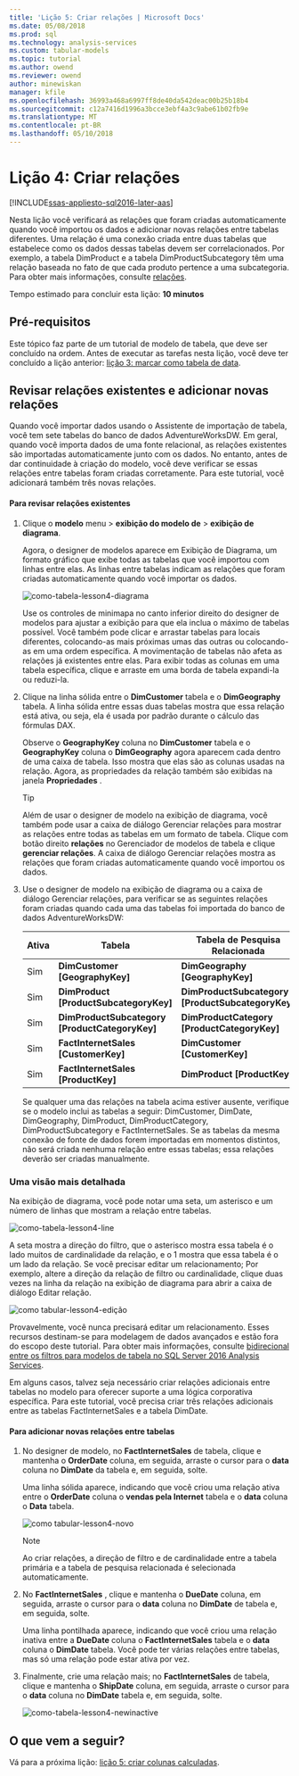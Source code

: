 ```yaml
---
title: 'Lição 5: Criar relações | Microsoft Docs'
ms.date: 05/08/2018
ms.prod: sql
ms.technology: analysis-services
ms.custom: tabular-models
ms.topic: tutorial
ms.author: owend
ms.reviewer: owend
author: minewiskan
manager: kfile
ms.openlocfilehash: 36993a468a6997ff8de40da542deac00b25b18b4
ms.sourcegitcommit: c12a7416d1996a3bcce3ebf4a3c9abe61b02fb9e
ms.translationtype: MT
ms.contentlocale: pt-BR
ms.lasthandoff: 05/10/2018
---
```

# <a name="lesson-4-create-relationships"></a>Lição 4: Criar relações
[!INCLUDE[ssas-appliesto-sql2016-later-aas](../includes/ssas-appliesto-sql2016-later-aas.md)]

Nesta lição você verificará as relações que foram criadas automaticamente quando você importou os dados e adicionar novas relações entre tabelas diferentes. Uma relação é uma conexão criada entre duas tabelas que estabelece como os dados dessas tabelas devem ser correlacionados. Por exemplo, a tabela DimProduct e a tabela DimProductSubcategory têm uma relação baseada no fato de que cada produto pertence a uma subcategoria. Para obter mais informações, consulte [relações](../analysis-services/tabular-models/relationships-ssas-tabular.md).
  
Tempo estimado para concluir esta lição: **10 minutos**  
  
## <a name="prerequisites"></a>Pré-requisitos  
Este tópico faz parte de um tutorial de modelo de tabela, que deve ser concluído na ordem. Antes de executar as tarefas nesta lição, você deve ter concluído a lição anterior: [lição 3: marcar como tabela de data](../analysis-services/lesson-3-mark-as-date-table.md). 
  
## <a name="review-existing-relationships-and-add-new-relationships"></a>Revisar relações existentes e adicionar novas relações  
Quando você importar dados usando o Assistente de importação de tabela, você tem sete tabelas do banco de dados AdventureWorksDW. Em geral, quando você importa dados de uma fonte relacional, as relações existentes são importadas automaticamente junto com os dados. No entanto, antes de dar continuidade à criação do modelo, você deve verificar se essas relações entre tabelas foram criadas corretamente. Para este tutorial, você adicionará também três novas relações.  
  
#### <a name="to-review-existing-relationships"></a>Para revisar relações existentes  
  
1.  Clique o **modelo** menu > **exibição do modelo de** > **exibição de diagrama**.  

    Agora, o designer de modelos aparece em Exibição de Diagrama, um formato gráfico que exibe todas as tabelas que você importou com linhas entre elas. As linhas entre tabelas indicam as relações que foram criadas automaticamente quando você importar os dados.
    
    ![como-tabela-lesson4-diagrama](../analysis-services/media/as-tabular-lesson4-diagram.png)
  
    Use os controles de minimapa no canto inferior direito do designer de modelos para ajustar a exibição para que ela inclua o máximo de tabelas possível. Você também pode clicar e arrastar tabelas para locais diferentes, colocando-as mais próximas umas das outras ou colocando-as em uma ordem específica. A movimentação de tabelas não afeta as relações já existentes entre elas. Para exibir todas as colunas em uma tabela específica, clique e arraste em uma borda de tabela expandi-la ou reduzi-la.  
  
2.  Clique na linha sólida entre o **DimCustomer** tabela e o **DimGeography** tabela. A linha sólida entre essas duas tabelas mostra que essa relação está ativa, ou seja, ela é usada por padrão durante o cálculo das fórmulas DAX.  
  
    Observe o **GeographyKey** coluna no **DimCustomer** tabela e o **GeographyKey** coluna o **DimGeography** agora aparecem cada dentro de uma caixa de tabela. Isso mostra que elas são as colunas usadas na relação. Agora, as propriedades da relação também são exibidas na janela **Propriedades** .  
  
    > [!TIP]  
    > Além de usar o designer de modelo na exibição de diagrama, você também pode usar a caixa de diálogo Gerenciar relações para mostrar as relações entre todas as tabelas em um formato de tabela. Clique com botão direito **relações** no Gerenciador de modelos de tabela e clique **gerenciar relações**. A caixa de diálogo Gerenciar relações mostra as relações que foram criadas automaticamente quando você importou os dados.  
  
3.  Use o designer de modelo na exibição de diagrama ou a caixa de diálogo Gerenciar relações, para verificar se as seguintes relações foram criadas quando cada uma das tabelas foi importada do banco de dados AdventureWorksDW:  
  
    |Ativa|Tabela|Tabela de Pesquisa Relacionada|  
    |----------|---------|------------------------|  
    |Sim|**DimCustomer [GeographyKey]**|**DimGeography [GeographyKey]**|  
    |Sim|**DimProduct [ProductSubcategoryKey]**|**DimProductSubcategory [ProductSubcategoryKey]**|  
    |Sim|**DimProductSubcategory [ProductCategoryKey]**|**DimProductCategory [ProductCategoryKey]**|  
    |Sim|**FactInternetSales [CustomerKey]**|**DimCustomer [CustomerKey]**|  
    |Sim|**FactInternetSales [ProductKey]**|**DimProduct [ProductKey]**|  
  
    Se qualquer uma das relações na tabela acima estiver ausente, verifique se o modelo inclui as tabelas a seguir: DimCustomer, DimDate, DimGeography, DimProduct, DimProductCategory, DimProductSubcategory e FactInternetSales. Se as tabelas da mesma conexão de fonte de dados forem importadas em momentos distintos, não será criada nenhuma relação entre essas tabelas; essa relações deverão ser criadas manualmente.  

### <a name="take-a-closer-look"></a>Uma visão mais detalhada
Na exibição de diagrama, você pode notar uma seta, um asterisco e um número de linhas que mostram a relação entre tabelas.

![como-tabela-lesson4-line](../analysis-services/media/as-tabular-lesson4-line.png)

A seta mostra a direção do filtro, que o asterisco mostra essa tabela é o lado muitos de cardinalidade da relação, e o 1 mostra que essa tabela é o um lado da relação. Se você precisar editar um relacionamento; Por exemplo, altere a direção da relação de filtro ou cardinalidade, clique duas vezes na linha da relação na exibição de diagrama para abrir a caixa de diálogo Editar relação.

![como tabular-lesson4-edição](../analysis-services/media/as-tabular-lesson4-edit.png)

Provavelmente, você nunca precisará editar um relacionamento. Esses recursos destinam-se para modelagem de dados avançados e estão fora do escopo deste tutorial. Para obter mais informações, consulte [bidirecional entre os filtros para modelos de tabela no SQL Server 2016 Analysis Services](../analysis-services/tabular-models/bi-directional-cross-filters-tabular-models-analysis-services.md).

Em alguns casos, talvez seja necessário criar relações adicionais entre tabelas no modelo para oferecer suporte a uma lógica corporativa específica. Para este tutorial, você precisa criar três relações adicionais entre as tabelas FactInternetSales e a tabela DimDate.  
  
#### <a name="to-add-new-relationships-between-tables"></a>Para adicionar novas relações entre tabelas  
  
1.  No designer de modelo, no **FactInternetSales** de tabela, clique e mantenha o **OrderDate** coluna, em seguida, arraste o cursor para o **data** coluna no  **DimDate** da tabela e, em seguida, solte.  

    Uma linha sólida aparece, indicando que você criou uma relação ativa entre o **OrderDate** coluna o **vendas pela Internet** tabela e o **data** coluna o **Data** tabela. 
  
      ![como tabular-lesson4-novo](../analysis-services/media/as-tabular-lesson4-new.png) 
  
    > [!NOTE]  
    > Ao criar relações, a direção de filtro e de cardinalidade entre a tabela primária e a tabela de pesquisa relacionada é selecionada automaticamente.  
  
2.  No **FactInternetSales** , clique e mantenha o **DueDate** coluna, em seguida, arraste o cursor para o **data** coluna no **DimDate** de tabela e, em seguida, solte.  
  
    Uma linha pontilhada aparece, indicando que você criou uma relação inativa entre a **DueDate** coluna o **FactInternetSales** tabela e o **data** coluna o  **DimDate** tabela. Você pode ter várias relações entre tabelas, mas só uma relação pode estar ativa por vez.  
  
3.  Finalmente, crie uma relação mais; no **FactInternetSales** de tabela, clique e mantenha o **ShipDate** coluna, em seguida, arraste o cursor para o **data** coluna no **DimDate** tabela e, em seguida, solte.  
    
     ![como-tabela-lesson4-newinactive](../analysis-services/media/as-tabular-lesson4-newinactive.png)
  
## <a name="whats-next"></a>O que vem a seguir?
Vá para a próxima lição: [lição 5: criar colunas calculadas](../analysis-services/lesson-5-create-calculated-columns.md).
  
  
  
